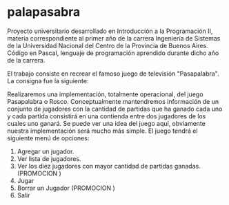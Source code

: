 # palapasabra
Proyecto universitario desarrollado en Introducción a la Programación II, materia correspondiente al primer año de la carrera Ingeniería de Sistemas de la Universidad Nacional del Centro de la Provincia de Buenos Aires. Código en Pascal, lenguaje de programación aprendido durante dicho año de la carrera.

El trabajo consiste en recrear el famoso juego de televisión "Pasapalabra". La consigna fue la siguiente: 

Realizaremos una implementación, totalmente operacional, del juego Pasapalabra o Rosco.
Conceptualmente mantendremos información de un conjunto de jugadores con la cantidad de
partidas que ha ganado cada uno y cada partida consistirá en una contienda entre dos jugadores de
los cuales uno ganará. Se puede ver una idea del juego aquí, obviamente nuestra implementación
será mucho más simple.
El juego tendrá el siguiente menú de opciones:
1. Agregar un jugador.
2. Ver lista de jugadores.
3. Ver los diez jugadores con mayor cantidad de partidas ganadas. (PROMOCION )
4. Jugar
5. Borrar un Jugador (PROMOCION )
6. Salir
